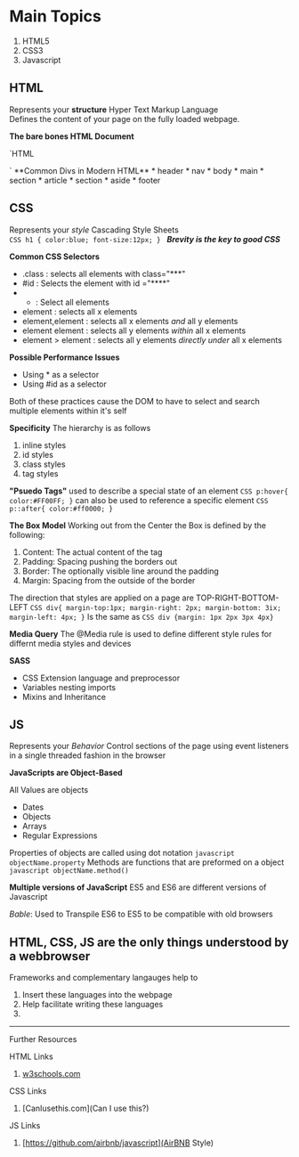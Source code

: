 # Main Topics 
1. HTML5  
2. CSS3    
3. Javascript  

## HTML
Represents your **structure**
Hyper Text Markup Language  
Defines the content of your page on the fully loaded webpage.

**The bare bones HTML Document**

`HTML
 <!DOCTYPE HTML>
 <HTML>
    <head>
    </head>
    <body>
    </body>
 </HTML>
`
**Common Divs in Modern HTML**
* header
    * nav
* body
    * main
        * section
            * article
    * section
* aside
* footer


## CSS
Represents your *style*
Cascading Style Sheets  
`CSS
h1 {
    color:blue;
    font-size:12px;
}
`
***Brevity is the key to good CSS***

**Common CSS Selectors**
* .class : selects all elements with class="***"
* #id : Selects the element with id ="****"
* * : Select all elements
* element : selects all x elements
* element,element : selects all x elements *and* all y elements
* element element : selects all y elements *within* all x elements
* element > element : selects all y elements *directly under* all x elements

**Possible Performance Issues**
* Using * as  a selector 
* Using #id as a selector 

Both of these practices cause the DOM to have to select and search multiple elements within it's self 

**Specificity** 
The hierarchy is as follows 
1. inline styles
2. id styles
3. class styles
4. tag styles

**"Psuedo Tags"**
used to describe a special state of an element
`CSS
p:hover{
color:#FF00FF;
}`
can also be used to reference a specific element
`CSS
p::after{
    color:#ff0000;
}`

**The Box Model**
Working out from the Center the Box is defined by the following: 
1. Content: The actual content of the tag
2. Padding: Spacing pushing the borders out 
3. Border: The optionally visible line around the padding
4. Margin: Spacing from the outside of the border 
 
The direction that styles are applied on a page are TOP-RIGHT-BOTTOM-LEFT
`CSS
div{
    margin-top:1px;
    margin-right: 2px;
    margin-bottom: 3ix;
    margin-left: 4px;
}`
Is the same as 
`CSS
div {margin: 1px 2px 3px 4px}`

**Media Query** 
The @Media rule is used to define different style rules for differnt media styles and devices


**SASS**
* CSS Extension language and preprocessor
* Variables nesting imports
* Mixins and Inheritance

## JS
Represents your *Behavior* 
Control sections of the page using event listeners in a single threaded fashion in the browser

**JavaScripts are Object-Based**

All Values are objects 
* Dates
* Objects
* Arrays
* Regular Expressions

Properties of objects are called using dot notation
`javascript
objectName.property`
Methods are functions that are preformed on a object
`javascript
objectName.method()`

**Multiple versions of JavaScript** 
ES5 and ES6 are different versions of Javascript 

*Bable*: Used to Transpile ES6 to ES5 to be compatible with old browsers


## HTML, CSS, JS are the only things understood by a webbrowser
Frameworks and complementary langauges help to 
1. Insert these languages into the webpage
2. Help facilitate writing these languages 
3. 

---
Further Resources


HTML Links
1. [w3schools.com](w3schools)

CSS Links
1. [CanIusethis.com](Can I use this?)

JS Links
1. [https://github.com/airbnb/javascript](AirBNB Style)

